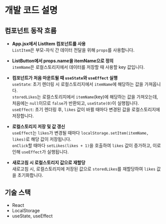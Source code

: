 # 개발 코드 설명

## 컴포넌트 동작 흐름

- **App.jsx에서 ListItem 컴포넌트를 사용**  
  `ListItem`은 부모-자식 간 데이터 전달을 위해 `props`를 사용합니다.

- **ListButton에서 props.name을 itemName으로 정의**  
  `itemName`은 로컬스토리지에서 데이터를 저장할 때 사용할 key 값입니다.

- **컴포넌트가 처음 마운트될 때 `useState`와 `useEffect` 실행**  
  `useState`: 초기 렌더링 시 로컬스토리지에서 `itemName`에 해당하는 값을 가져옵니다.  
  `storedLikes`는 로컬스토리지에서 `itemName`(key)에 해당하는 값을 가져오는데, 처음에는 `null`이므로 `false`가 반환되고, `useState(0)`이 실행됩니다.  
  `useEffect`: 초기 렌더링 후, `likes` 값이 바뀔 때마다 변경된 값을 로컬스토리지에 저장합니다.

- **로컬스토리지 저장 및 값 갱신**  
  `useEffect`는 `likes`가 변경될 때마다 `localStorage.setItem(itemName, likes)`로 해당 값이 저장됩니다.  
  `onClick`할 때마다 `setLikes(likes + 1)`을 호출하여 `likes` 값이 증가하고, 이로 인해 `useEffect`가 실행됩니다.

- **새로고침 시 로컬스토리지 값으로 재할당**  
  새로고침 시, 로컬스토리지에 저장된 값으로 `storedLikes`를 재할당하여 `likes` 값을 초기화합니다.

## 기술 스택

- React
- LocalStorage
- useState, useEffect